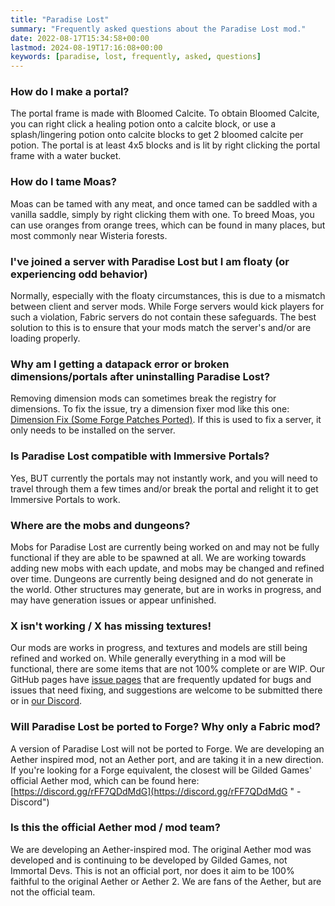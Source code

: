 ```yaml
---
title: "Paradise Lost"
summary: "Frequently asked questions about the Paradise Lost mod."
date: 2022-08-17T15:34:58+00:00
lastmod: 2024-08-19T17:16:08+00:00
keywords: [paradise, lost, frequently, asked, questions]
---
```


### How do I make a portal?

The portal frame is made with Bloomed Calcite. To obtain Bloomed Calcite, you can right click a healing potion onto a calcite block, or use a splash/lingering potion onto calcite blocks to get 2 bloomed calcite per potion. The portal is at least 4x5 blocks and is lit by right clicking the portal frame with a water bucket.

### How do I tame Moas?

Moas can be tamed with any meat, and once tamed can be saddled with a vanilla saddle, simply by right clicking them with one. To breed Moas, you can use oranges from orange trees, which can be found in many places, but most commonly near Wisteria forests.

### I've joined a server with Paradise Lost but I am floaty (or experiencing odd behavior)

Normally, especially with the floaty circumstances, this is due to a mismatch between client and server mods. While Forge servers would kick players for such a violation, Fabric servers do not contain these safeguards. The best solution to this is to ensure that your mods match the server's and/or are loading properly.

### Why am I getting a datapack error or broken dimensions/portals after uninstalling Paradise Lost?

Removing dimension mods can sometimes break the registry for dimensions. To fix the issue, try a dimension fixer mod like this one: [Dimension Fix (Some Forge Patches Ported)](https://www.curseforge.com/minecraft/mc-mods/dimension-fix-some-forge-patches-ported "Dimension Fix (Some Forge P... - Mods - Minecraft - CurseForge"). If this is used to fix a server, it only needs to be installed on the server.

### Is Paradise Lost compatible with Immersive Portals?

Yes, BUT currently the portals may not instantly work, and you will need to travel through them a few times and/or break the portal and relight it to get Immersive Portals to work.

### Where are the mobs and dungeons?

Mobs for Paradise Lost are currently being worked on and may not be fully functional if they are able to be spawned at all. We are working towards adding new mobs with each update, and mobs may be changed and refined over time. Dungeons are currently being designed and do not generate in the world. Other structures may generate, but are in works in progress, and may have generation issues or appear unfinished.

### X isn't working / X has missing textures!

Our mods are works in progress, and textures and models are still being refined and worked on. While generally everything in a mod will be functional, there are some items that are not 100% complete or are WIP. Our GitHub pages have [issue pages](https://github.com/devs-immortal/Paradise-Lost/issues "Issues · devs-immortal/Paradise-Lost") that are frequently updated for bugs and issues that need fixing, and suggestions are welcome to be submitted there or in [our Discord](https://immortaldevs.net/discord "Immortal Devs - Discord").

### Will Paradise Lost be ported to Forge? Why only a Fabric mod?

A version of Paradise Lost will not be ported to Forge. We are developing an Aether inspired mod, not an Aether port, and are taking it in a new direction. If you're looking for a Forge equivalent, the closest will be Gilded Games' official Aether mod, which can be found here: [https://discord.gg/rFF7QDdMdG](https://discord.gg/rFF7QDdMdG " - Discord")

### Is this the official Aether mod / mod team?

We are developing an Aether-inspired mod. The original Aether mod was developed and is continuing to be developed by Gilded Games, not Immortal Devs. This is not an official port, nor does it aim to be 100% faithful to the original Aether or Aether 2. We are fans of the Aether, but are not the official team.